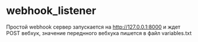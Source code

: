 # webhook_listener
Простой webhook сервер
запускается на http://127.0.0.1:8000 и ждет POST вебхук, значение переднного вебхука пишется в файл variables.txt
